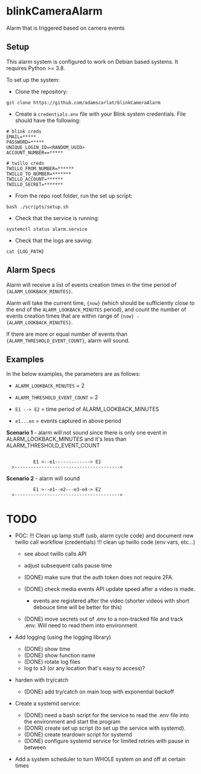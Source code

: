 # blinkCameraAlarm

Alarm that is triggered based on camera events

## Setup

This alarm system is configured to work on Debian based systems. It requires Python >= 3.8.

To set up the system:

- Clone the repository:

`git clone https://github.com/adamscarlat/blinkCameraAlarm`

- Create a `credentials.env` file with your Blink system credentials. File should have the
  following:

```
# blink creds
EMAIL=*****
PASSWORD=*****
UNIQUE_LOGIN_ID=<RANDOM_UUID>
ACCOUNT_NUMBER==*****

# twillo creds
TWILLO_FROM_NUMBER=******
TWILLO_TO_NUMBER=*******
TWILLO_ACCOUNT=******
TWILLO_SECRET=*******
```

- From the repo root folder, run the set up script:

`bash ./scripts/setup.sh`

- Check that the service is running:

`systemctl status alarm.service`

- Check that the logs are saving:

`cat {LOG_PATH}`

## Alarm Specs

Alarm will receive a list of events creation times in the time period of `{ALARM_LOOKBACK_MINUTES}`.

Alarm will take the current time, `{now}` (which should be sufficiently close to the end of the `ALARM_LOOKBACK_MINUTES` period),
and count the number of events creation times that are within range of `{now} - {ALARM_LOOKBACK_MINUTES}`.

If there are more or equal number of events than `{ALARM_THRESHOLD_EVENT_COUNT}`, alarm will sound.

## Examples

In the below examples, the parameters are as follows:

- `ALARM_LOOKBACK_MINUTES` = 2
- `ALARM_THRESHOLD_EVENT_COUNT` = 2

- `E1 --> E2` = time period of ALARM_LOOKBACK_MINUTES
- `e1...en` = events captured in above period

**Scenario 1** - alarm will not sound since there is only one event in ALARM_LOOKBACK_MINUTES
and it's less than ALARM_THRESHOLD_EVENT_COUNT

```

          E1 >--e1-------------> E2
  >--------------------------------------->
```

**Scenario 2** - alarm will sound

```
          E1 >--e1--e2---e3-e4-> E2
  >--------------------------------------->
```

# TODO

- POC:
  !!! Clean up lamp stuff (usb, alarm cycle code) and document new twillo call workflow (credentials)
  !!! clean up twillo code (env vars, etc...)

  - see about twillo calls API
  - adjust subsequent calls pause time

  - (DONE) make sure that the auth token does not require 2FA.
  - (DONE) check media events API update speed after a video is made.
    - events are registered after the video (shorter videos with short debouce time will be better for this)
  - (DONE) move secrets out of .env to a non-tracked file and track .env. Will need to read them into environment

- Add logging (using the logging library)

  - (DONE) show time
  - (DONE) show function name
  - (DONE) rotate log files
  - log to s3 (or any location that's easy to access)?

- harden with try/catch

  - (DONE) add try/catch on main loop with exponential backoff

- Create a systemd service:

  - (DONE) need a bash script for the service to read the .env file into the environment
    and start the program
  - (DONR) create set up script (to set up the service with systemd).
  - (DONE) create teardown script for systemd
  - (DONE) configure systemd service for limited retries with pause in between

- Add a system scheduler to turn WHOLE system on and off at certain times
